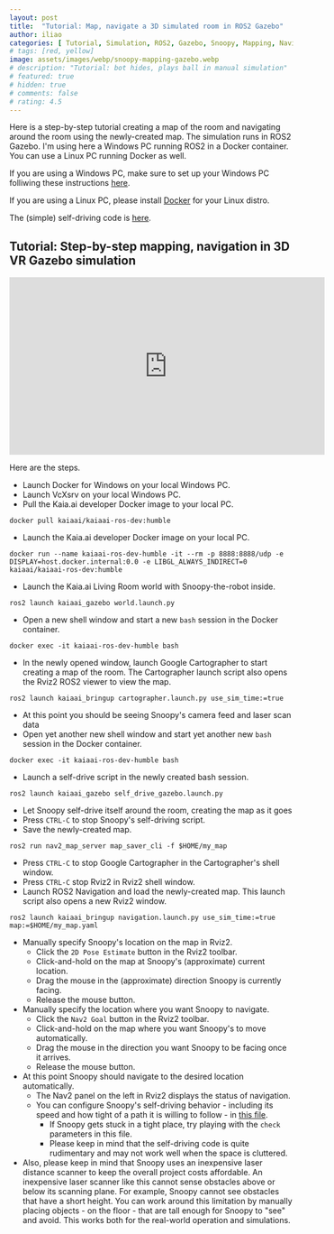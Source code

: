 ```yaml
---
layout: post
title:  "Tutorial: Map, navigate a 3D simulated room in ROS2 Gazebo"
author: iliao
categories: [ Tutorial, Simulation, ROS2, Gazebo, Snoopy, Mapping, Navigation ]
# tags: [red, yellow]
image: assets/images/webp/snoopy-mapping-gazebo.webp
# description: "Tutorial: bot hides, plays ball in manual simulation"
# featured: true
# hidden: true
# comments: false
# rating: 4.5
---
```

Here is a step-by-step tutorial creating a map of the room and navigating around the room using the newly-created map.
The simulation runs in ROS2 Gazebo. I'm using here a Windows PC running ROS2 in a Docker container.
You can use a Linux PC running Docker as well.

If you are using a Windows PC, make sure to
set up your Windows PC folliwing these instructions [here](https://kaia.ai/blog/local-pc-setup-windows/).

If you are using a Linux PC, please install [Docker](https://docs.docker.com/engine/install/ubuntu/) for your Linux distro.

The (simple) self-driving code is
[here](https://github.com/kaiaai/kaiaai_simulations/blob/main/kaiaai_gazebo/src/self_drive_gazebo.cpp).

## Tutorial: Step-by-step mapping, navigation in 3D VR Gazebo simulation
<div class="text-center">
<iframe width="560" height="315" src="https://www.youtube.com/embed/YBYoKGgWWO8?si=_4f7BhbWYE3C0IfH" title="YouTube video player" frameborder="0" allow="accelerometer; autoplay; clipboard-write; encrypted-media; gyroscope; picture-in-picture; web-share" allowfullscreen></iframe>
</div>

Here are the steps.

- Launch Docker for Windows on your local Windows PC.
- Launch VcXsrv on your local Windows PC.
- Pull the Kaia.ai developer Docker image to your local PC.
```
docker pull kaiaai/kaiaai-ros-dev:humble
```

- Launch the Kaia.ai developer Docker image on your local PC.
```
docker run --name kaiaai-ros-dev-humble -it --rm -p 8888:8888/udp -e DISPLAY=host.docker.internal:0.0 -e LIBGL_ALWAYS_INDIRECT=0 kaiaai/kaiaai-ros-dev:humble
```

- Launch the Kaia.ai Living Room world with Snoopy-the-robot inside.
```
ros2 launch kaiaai_gazebo world.launch.py
```

- Open a new shell window and start a new `bash` session in the Docker container.
```
docker exec -it kaiaai-ros-dev-humble bash
```

- In the newly opened window, launch Google Cartographer to start creating a map of the room.
The Cartographer launch script also opens the Rviz2 ROS2 viewer to view the map.
```
ros2 launch kaiaai_bringup cartographer.launch.py use_sim_time:=true
```

- At this point you should be seeing Snoopy's camera feed and laser scan data
- Open yet another new shell window and start yet another new `bash` session in the Docker container.
```
docker exec -it kaiaai-ros-dev-humble bash
```

- Launch a self-drive script in the newly created bash session.
```
ros2 launch kaiaai_gazebo self_drive_gazebo.launch.py
```

- Let Snoopy self-drive itself around the room, creating the map as it goes
- Press `CTRL-C` to stop Snoopy's self-driving script.
- Save the newly-created map.
```
ros2 run nav2_map_server map_saver_cli -f $HOME/my_map
```

- Press `CTRL-C` to stop Google Cartographer in the Cartographer's shell window.
- Press `CTRL-C` stop Rviz2 in Rviz2 shell window.
- Launch ROS2 Navigation and load the newly-created map. This launch script also opens a new Rviz2 window.
```
ros2 launch kaiaai_bringup navigation.launch.py use_sim_time:=true map:=$HOME/my_map.yaml
```

- Manually specify Snoopy's location on the map in Rviz2.
  - Click the `2D Pose Estimate` button in the Rviz2 toolbar.
  - Click-and-hold on the map at Snoopy's (approximate) current location.
  - Drag the mouse in the (approximate) direction Snoopy is currently facing.
  - Release the mouse button.
- Manually specify the location where you want Snoopy to navigate.
  - Click the `Nav2 Goal` button in the Rviz2 toolbar.
  - Click-and-hold on the map where you want Snoopy's to move automatically.
  - Drag the mouse in the direction you want Snoopy to be facing once it arrives.
  - Release the mouse button.
- At this point Snoopy should navigate to the desired location  automatically.
  - The Nav2 panel on the left in Rviz2 displays the status of navigation.
  - You can configure Snoopy's self-driving behavior - including its speed
  and how tight of a path it is willing to follow - in
  [this file](https://github.com/makerspet/makerspet_snoopy/blob/main/config/self_drive_gazebo.yaml).
    - If Snoopy gets stuck in a tight place, try playing with the `check` parameters in this file.
    - Please keep in mind that the self-driving code is quite rudimentary and may not work well
    when the space is cluttered.
- Also, please keep in mind that Snoopy uses an inexpensive laser distance scanner to keep the
overall project costs affordable. An inexpensive laser scanner like this cannot sense obstacles
above or below its scanning plane. For example, Snoopy cannot see obstacles that have a short height.
You can work around this limitation by manually placing objects - on the floor - that are tall enough
for Snoopy to "see" and avoid. This works both for the real-world operation and simulations.
